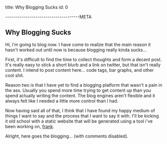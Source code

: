 title: Why Blogging Sucks
id: 0

-------------------------------------META

Why Blogging Sucks
------------------

Hi, i'm going to blog now. I have come to realize that the main reason it hasn't worked out until now is because blogging really kinda sucks...

First, it's difficult to find the time to collect thoughts and form a decent post. It's really easy to stick a short blurb and a link on twitter, but that isn't really content. I intend to post content here... code tags, bar graphs, and other cool shit.

Reason two is that I have yet to find a blogging platform that wasn't a pain in the ass. Usually you spend more time trying to get content up than you spend actually writing the content. The blog engines aren't flexible and it always felt like I needed a little more control than I had.

Now having said all of that, I think that I have found my happy medium of things I want to say and the process that I want to say it with. I'll be kicking it old school with a static website that will be generated using a tool i've been working on, [frank](http://github.com/blahed/frank).

Alright, here goes the blogging... (with comments disabled).